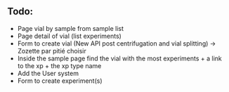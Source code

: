 ## Todo:

- Page vial by sample from sample list
- Page detail of vial (list experiments)
- Form to create vial (New API post centrifugation and vial splitting) -> Zozette par pitié choisir
- Inside the sample page find the vial with the most experiments + a link to the xp + the xp type name
- Add the User system
- Form to create experiment(s)
